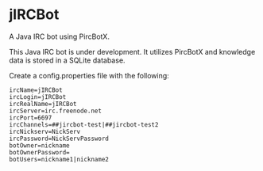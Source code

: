 # jIRCBot
A Java IRC bot using PircBotX.

This Java IRC bot is under development. It utilizes PircBotX and knowledge data is stored in a SQLite database.

Create a config.properties file with the following:

    ircName=jIRCBot
    ircLogin=jIRCBot
    ircRealName=jIRCBot
    ircServer=irc.freenode.net
    ircPort=6697
    ircChannels=##jircbot-test|##jircbot-test2
    ircNickserv=NickServ
    ircPassword=NickServPassword
    botOwner=nickname
    botOwnerPassword=
    botUsers=nickname1|nickname2
